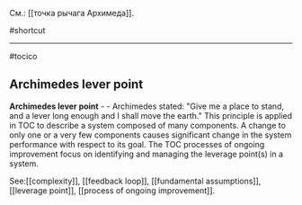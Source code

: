 См.: [[точка рычага Архимеда]].

#shortcut




<hr/>

#tocico

## Archimedes lever point

<b>Archimedes lever point</b> -  - Archimedes stated: "Give me a place to stand, and a lever long enough and I shall move the earth."  This principle is applied in TOC to describe a system composed of many components.  A change to only one or a very few components causes significant change in the system performance with respect to its goal. The TOC processes of ongoing improvement focus on identifying and managing the leverage point(s) in a system.




See:[[complexity]], [[feedback loop]], [[fundamental assumptions]], [[leverage point]], [[process of ongoing improvement]].
